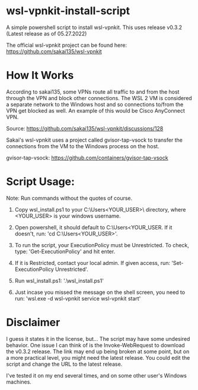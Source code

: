 # wsl-vpnkit-install-script
A simple powershell script to install wsl-vpnkit. This uses release v0.3.2 (Latest release as of 05.27.2022)

The official wsl-vpnkit project can be found here: https://github.com/sakai135/wsl-vpnkit

# How It Works
According to sakai135, some VPNs route all traffic to and from the host through the VPN and block other connections. The WSL 2 VM is considered a separate network to the Windows host and so connections to/from the VPN get blocked as well. An example of this would be Cisco AnyConnect VPN.

Source: https://github.com/sakai135/wsl-vpnkit/discussions/128

Sakai's wsl-vpnkit uses a project called gvisor-tap-vsock to transfer the connections from the VM to the Windows process on the host.

gvisor-tap-vsock: https://github.com/containers/gvisor-tap-vsock

# Script Usage:
Note: Run commands without the quotes of course.

1. Copy wsl_install.ps1 to your C:\Users\<YOUR_USER>\ directory, where <YOUR_USER> is your windows username.

2. Open powershell, it should default to C:\Users\<YOUR_USER\. If it doesn't, run: 
   'cd C:\Users\<YOUR_USER>'.

3. To run the script, your ExecutionPolicy must be Unrestricted. To check, type: 
   'Get-ExecutionPolicy' and hit enter.

4. If it is Restricted, contact your local admin. If given access, run: 
   'Set-ExecutionPolicy Unrestricted'.

5. Run wsl_install.ps1: 
   '.\wsl_install.ps1'

6. Just incase you missed the message on the shell screen, you need to run:
   'wsl.exe -d wsl-vpnkit service wsl-vpnkit start'

# Disclaimer
I guess it states it in the license, but... The script may have some undesired behavior. One issue I can think of is the Invoke-WebRequest to download the v0.3.2 release. The link may end up being broken at some point, but on a more practical level, you might need the latest release. You could edit the script and change the URL to the latest release.

I've tested it on my end several times, and on some other user's Windows machines.
